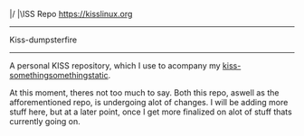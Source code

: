 |/
|\ISS Repo												                         https://kisslinux.org
________________________________________________________________________________


Kiss-dumpsterfire 
________________________________________________________________________________

A personal KISS repository, which I use to acompany my 
[kiss-somethingsomethingstatic](https://github.com/hovercats/kiss-somethingsomethingstatic).

At this moment, theres not too much to say. Both this repo, aswell as the
afforementioned repo, is undergoing alot of changes. I will be adding more stuff
here, but at a later point, once I get more finalized on alot of stuff thats
currently going on.
